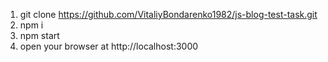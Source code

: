 1. git clone https://github.com/VitaliyBondarenko1982/js-blog-test-task.git
2. npm i
3. npm start
4. open your browser at http://localhost:3000
